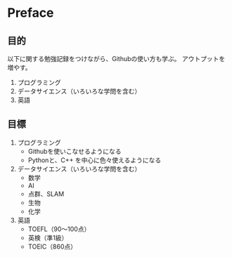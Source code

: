 # Preface

## 目的
以下に関する勉強記録をつけながら、Githubの使い方も学ぶ。
アウトプットを増やす。
1. プログラミング
2. データサイエンス（いろいろな学問を含む）
3. 英語

## 目標
1. プログラミング
   - Githubを使いこなせるようになる
   - Pythonと、C++ を中心に色々使えるようになる
2. データサイエンス（いろいろな学問を含む）
   - 数学
   - AI
   - 点群、SLAM
   - 生物
   - 化学
3. 英語
   - TOEFL（90～100点）
   - 英検（準1級）
   - TOEIC（860点）
